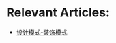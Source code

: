 # Relevant Articles:
- [设计模式-装饰模式](https://yuangaopeng.com/2019/09/04/%E8%AE%BE%E8%AE%A1%E6%A8%A1%E5%BC%8F-%E8%A3%85%E9%A5%B0%E8%80%85%E6%A8%A1%E5%BC%8F/)
